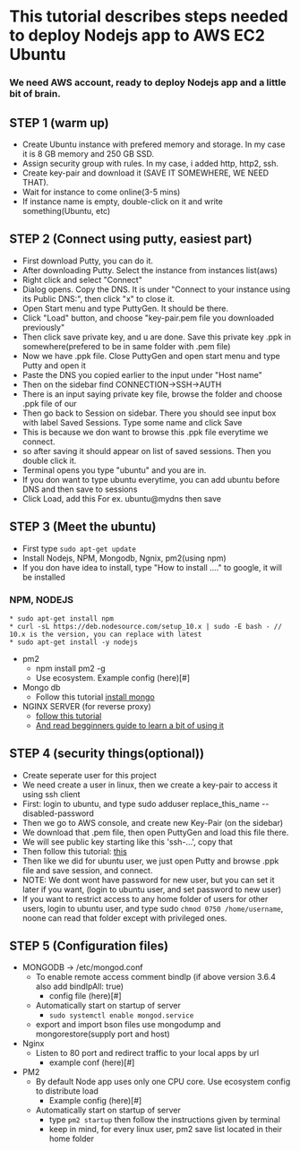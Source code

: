 # This tutorial describes steps needed to deploy Nodejs app to AWS EC2 Ubuntu

### We need AWS account, ready to deploy Nodejs app and a little bit of brain.

## STEP 1 (warm up)
  * Create Ubuntu instance with prefered memory and storage. In my case it is 8 GB memory and 250 GB SSD.
  * Assign security group with rules. In my case, i added http, http2, ssh.
  * Create key-pair and download it (SAVE IT SOMEWHERE, WE NEED THAT).
  * Wait for instance to come online(3-5 mins)
  * If instance name is empty, double-click on it and write something(Ubuntu, etc)
  
## STEP 2 (Connect using putty, easiest part)
  * First download Putty, you can do it.
  * After downloading Putty. Select the instance from instances list(aws)
  * Right click and select "Connect"
  * Dialog opens. Copy the DNS. It is under "Connect to your instance using its Public DNS:", then click "x" to close it.
  * Open Start menu and type PuttyGen. It should be there.
  * Click "Load" button, and choose "key-pair.pem file you downloaded previously"
  * Then click save private key, and u are done. Save this private key .ppk in somewhere(prefered to be in same folder with .pem file)
  * Now we have .ppk file. Close PuttyGen and open start menu and type Putty and open it
  * Paste the DNS you copied earlier to the input under "Host name"
  * Then on the sidebar find CONNECTION->SSH->AUTH
  * There is an input saying private key file, browse the folder and choose .ppk file of our
  * Then go back to Session on sidebar. There you should see input box with label Saved Sessions. Type some name and click Save
  * This is because we don want to browse this .ppk file everytime we connect.
  * so after saving it should appear on list of saved sessions. Then you double click it.
  * Terminal opens you type "ubuntu" and you are in.
  * If you don want to type ubuntu everytime, you can add ubuntu before DNS and then save to sessions
  * Click Load, add this For ex. ubuntu@mydns then save
  
## STEP 3 (Meet the ubuntu)
  * First type `sudo apt-get update`
  * Install Nodejs, NPM, Mongodb, Ngnix, pm2(using npm)
  * If you don have idea to install, type "How to install ...." to google, it will be installed
  ### NPM, NODEJS
    * sudo apt-get install npm
    * curl -sL https://deb.nodesource.com/setup_10.x | sudo -E bash - // 10.x is the version, you can replace with latest
    * sudo apt-get install -y nodejs
  * pm2
    * npm install pm2 -g
    * Use ecosystem. Example config (here)[#]
  * Mongo db
    * Follow this tutorial [install mongo](https://docs.mongodb.com/manual/tutorial/install-mongodb-on-ubuntu/)
  * NGINX SERVER (for reverse proxy)
    * [follow this tutorial](https://www.nginx.com/resources/wiki/start/topics/tutorials/install/)
    * [And read begginners guide to learn a bit of using it](https://nginx.org/en/docs/beginners_guide.html)

## STEP 4 (security things(optional))
  * Create seperate user for this project
  * We need create a user in linux, then we create a key-pair to access it using ssh client
  * First: login to ubuntu, and type sudo adduser replace_this_name --disabled-password
  * Then we go to AWS console, and create new Key-Pair (on the sidebar)
  * We download that .pem file, then open PuttyGen and load this file there.
  * We will see public key starting like this 'ssh-...', copy that
  * Then follow this tutorial: [this](https://aws.amazon.com/premiumsupport/knowledge-center/new-user-accounts-linux-instance/)
  * Then like we did for ubuntu user, we just open Putty and browse .ppk file and save session, and connect.
  * NOTE: We dont wont have password for new user, but you can set it later if you want, (login to ubuntu user, and set password to new user)
  * If you want to restrict access to any home folder of users for other users, login to ubuntu user, and type sudo 
  `chmod 0750 /home/username`, noone can read that folder except with privileged ones.
  
## STEP 5 (Configuration files)
  * MONGODB -> /etc/mongod.conf
    * To enable remote access comment bindIp (if above version 3.6.4 also add bindIpAll: true)
      * config file (here)[#]
    * Automatically start on startup of server
      * `sudo systemctl enable mongod.service`
    * export and import bson files use mongodump and mongorestore(supply port and host)
  * Nginx
    * Listen to 80 port and redirect traffic to your local apps by url
      * example conf (here)[#]
  * PM2 
    * By default Node app uses only one CPU core. Use ecosystem config to distribute load
      * Example config (here)[#]
    * Automatically start on startup of server
      * type `pm2 startup` then follow the instructions given by terminal
      * keep in mind, for every linux user, pm2 save list located in their home folder
  
